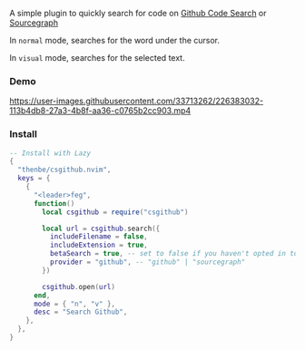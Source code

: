 A simple plugin to quickly search for code on [Github Code Search](https://cs.github.com) or [Sourcegraph](https://sourcegraph.com/search)

In `normal` mode, searches for the word under the cursor.

In `visual` mode, searches for the selected text.

### Demo

https://user-images.githubusercontent.com/33713262/226383032-113b4db8-27a3-4b8f-aa36-c0765b2cc903.mp4

### Install

```lua
-- Install with Lazy
{
  "thenbe/csgithub.nvim",
  keys = {
    {
      "<leader>feg",
      function()
        local csgithub = require("csgithub")

        local url = csgithub.search({
          includeFilename = false,
          includeExtension = true,
          betaSearch = true, -- set to false if you haven't opted in to GitHub Code Search (beta)
          provider = "github", -- "github" | "sourcegraph"
        })

        csgithub.open(url)
      end,
      mode = { "n", "v" },
      desc = "Search Github",
    },
  },
}
```
